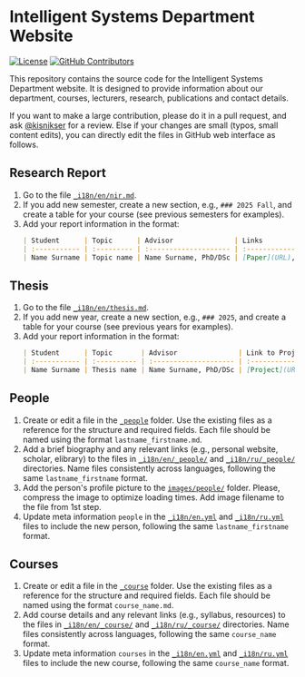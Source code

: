 # Intelligent Systems Department Website

[![License](https://badgen.net/github/license/intsystems/intsystems.github.io)](https://github.com/intsystems/intsystems.github.io/blob/main/LICENSE)
[![GitHub Contributors](https://img.shields.io/github/contributors/intsystems/intsystems.github.io)](https://github.com/intsystems/intsystems.github.io/graphs/contributors)

This repository contains the source code for the Intelligent Systems Department website. It is designed to provide information about our department, courses, lecturers, research, publications and contact details.

If you want to make a large contribution, please do it in a pull request, and ask [@kisnikser](https://github.com/kisnikser) for a review. Else if your changes are small (typos, small content edits), you can directly edit the files in GitHub web interface as follows.

## Research Report

1. Go to the file [`_i18n/en/nir.md`](_i18n/en/nir.md).
2. If you add new semester, create a new section, e.g., `### 2025 Fall`, and create a table for your course (see previous semesters for examples).
3. Add your report information in the format:
   ```markdown
   | Student      | Topic      | Advisor               | Links                                    |
   | :----------- | :--------- | :-------------------- | :--------------------------------------- |
   | Name Surname | Topic name | Name Surname, PhD/DSc | [Paper](URL), [Code](URL), [Slides](URL) |
   ```

## Thesis

1. Go to the file [`_i18n/en/thesis.md`](_i18n/en/thesis.md).
2. If you add new year, create a new section, e.g., `### 2025`, and create a table for your course (see previous years for examples).
3. Add your report information in the format:
   ```markdown
   | Student      | Topic       | Advisor               | Link to Project | Link to Paper | Link to Slides |
   | :----------- | :---------- | :-------------------- | :-------------- | ------------- | -------------- |
   | Name Surname | Thesis name | Name Surname, PhD/DSc | [Project](URL)  | [Thesis](URL) | [Slides](URL)  |
   ```

## People

1. Create or edit a file in the [`_people`](_people/) folder. Use the existing files as a reference for the structure and required fields. Each file should be named using the format `lastname_firstname.md`.
2. Add a brief biography and any relevant links (e.g., personal website, scholar, elibrary) to the files in [`_i18n/en/_people/`](_i18n/en/_people/) and [`_i18n/ru/_people/`](_i18n/ru/_people/) directories. Name files consistently across languages, following the same `lastname_firstname` format.
3. Add the person's profile picture to the [`images/people/`](images/people/) folder. Please, compress the image to optimize loading times. Add image filename to the file from 1st step.
4. Update meta information `people` in the [`_i18n/en.yml`](_i18n/en.yml) and [`_i18n/ru.yml`](_i18n/ru.yml) files to include the new person, following the same `lastname_firstname` format.

## Courses

1. Create or edit a file in the [`_course`](_course/) folder. Use the existing files as a reference for the structure and required fields. Each file should be named using the format `course_name.md`.
2. Add course details and any relevant links (e.g., syllabus, resources) to the files in [`_i18n/en/_course/`](_i18n/en/_course/) and [`_i18n/ru/_course/`](_i18n/ru/_course/) directories. Name files consistently across languages, following the same `course_name` format.
3. Update meta information `courses` in the [`_i18n/en.yml`](_i18n/en.yml) and [`_i18n/ru.yml`](_i18n/ru.yml) files to include the new course, following the same `course_name` format.
